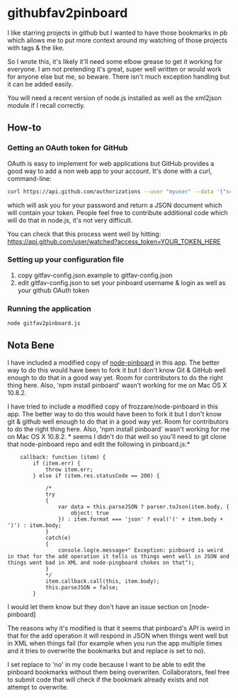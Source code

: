 githubfav2pinboard
==================

I like starring projects in github but I wanted to have those bookmarks in pb which allows me to put more context around my watching of those projects with tags & the like.

So I wrote this, it's likely it'll need some elbow grease to get it working for everyone. I am not pretending it's great, super well written or would work for anyone else but me, so beware. There isn't much exception handling but it can be added easily.

You will need a recent version of node.js installed as well as the xml2json module if I recall correctly.

How-to
------

### Getting an OAuth token for GitHub

OAuth is easy to implement for web applications but GitHub provides a good way to add a non web app to your account. It's done with a curl, command-line:

```bash
curl https://api.github.com/authorizations --user "myuser" --data '{"scopes":["user"],"note":"GitHub Stars to Bookmarks"}'
```

which will ask you for your password and return a JSON document which will contain your token. People feel free to contribute additional code which will do that in node.js, it's not very difficult.

You can check that this process went well by hitting: https://api.github.com/user/watched?access_token=YOUR_TOKEN_HERE

### Setting up your configuration file

1. copy gitfav-config.json.example to gitfav-config.json
2. edit gitfav-config.json to set your pinboard username & login as well as your github OAuth token

### Running the application

```bash
node gitfav2pinboard.js
```

Nota Bene
---------

I have included a modified copy of [node-pinboard](https://github.com/frozzare/node-pinboard) in this app. The better way to do this would have been to fork it but I don't know Git & GitHub well enough to do that in a good way yet. Room for contributors to do the right thing here. Also, 'npm install pinboard' wasn't working for me on Mac OS X 10.8.2. 

I have tried to include a modified copy of frozzare/node-pinboard in this app. The better way to do this would have been to fork it but I don't know git & github well enough to do that in a good way yet. Room for contributors to do the right thing here. Also, 'npm install pinboard' wasn't working for me on Mac OS X 10.8.2. * seems I didn't do that well so you'll need to git clone that node-pinboard repo and edit the following in pinboard.js:*

        callback: function (item) {
            if (item.err) {
                throw item.err;
            } else if (item.res.statusCode == 200) {

                /*
                try 
                {
                    var data = this.parseJSON ? parser.toJson(item.body, {
                        object: true
                    }) : item.format === 'json' ? eval('(' + item.body + ')') : item.body;
                }
                catch(e)
                {
                    console.log(e.message+" Exception: pinboard is weird in that for the add operation it tells us things went well in JSON and things went bad in XML and node-pingboard chokes on that");
                }
                */
                item.callback.call(this, item.body);
                this.parseJSON = false;
            }

I would let them know but they don't have an issue section on [node-pinboard]

The reasons why it's modified is that it seems that pinboard's API is weird in that for the add operation it will respond in JSON when things went well but in XML when things fail (for example when you run the app multiple times and it tries to overwrite the bookmarks but and replace is set to no).

I set replace to 'no' in my code because I want to be able to edit the pinboard bookmarks without them being overwriten. Collaborators, feel free to submit code that will check if the bookmark already exists and not attempt to overwrite.